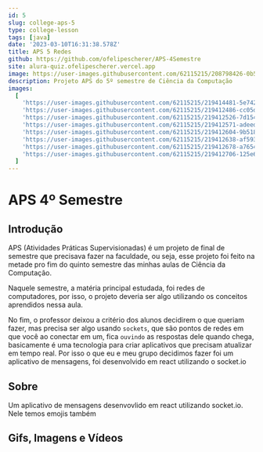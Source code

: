 ```yaml
---
id: 5
slug: college-aps-5
type: college-lesson
tags: [java]
date: '2023-03-10T16:31:38.578Z'
title: APS 5 Redes
github: https://github.com/ofelipescherer/APS-4Semestre
site: alura-quiz.ofelipescherer.vercel.app
image: https://user-images.githubusercontent.com/62115215/208798426-0b528230-530f-446f-9c1e-04df1b18835d.png
description: Projeto APS do 5º semestre de Ciência da Computação
images:
  [
    'https://user-images.githubusercontent.com/62115215/219414481-5e742828-8b76-45ef-8d0a-f98fdfba2aa1.gif',
    'https://user-images.githubusercontent.com/62115215/219412486-cc05d257-6e7a-4c3f-b0c7-9ea58169fbeb.png',
    'https://user-images.githubusercontent.com/62115215/219412526-7d154ee9-a50a-42cc-bc03-d4a1ed9bb78c.png',
    'https://user-images.githubusercontent.com/62115215/219412571-adeed80b-7312-42d7-8168-c9fedda435c3.png',
    'https://user-images.githubusercontent.com/62115215/219412604-9b51845a-e2ff-47ab-b455-6e5385436bb9.png',
    'https://user-images.githubusercontent.com/62115215/219412638-af593bc1-0bd8-41e2-b9d6-012aee99146d.png',
    'https://user-images.githubusercontent.com/62115215/219412678-a7654024-8cef-41e2-a0cd-011ab7daa3a3.png',
    'https://user-images.githubusercontent.com/62115215/219412706-125e60de-96f6-4af6-8afb-de8ad085b0ff.png'
  ]
---
```


# APS 4º Semestre

## Introdução

APS (Atividades Práticas Supervisionadas) é um projeto de final de semestre que precisava fazer na faculdade, ou seja, esse projeto foi feito na metade pro fim do quinto semestre das minhas aulas de Ciência da Computação.

Naquele semestre, a matéria principal estudada, foi redes de computadores, por isso, o projeto deveria ser algo utilizando os conceitos aprendidos nessa aula.

No fim, o professor deixou a critério dos alunos decidirem o que queriam fazer, mas precisa ser algo usando `sockets`, que são pontos de redes em que você ao conectar em um, fica `ouvindo` as respostas dele quando chega, basicamente é uma tecnologia para criar aplicativos que precisam atualizar em tempo real. Por isso o que eu e meu grupo decidimos fazer foi um aplicativo de mensagens, foi desenvolvido em react utilizando o socket.io

## Sobre

Um aplicativo de mensagens desenvovlido em react utilizando socket.io.
Nele temos emojis também

## Gifs, Imagens e Vídeos
